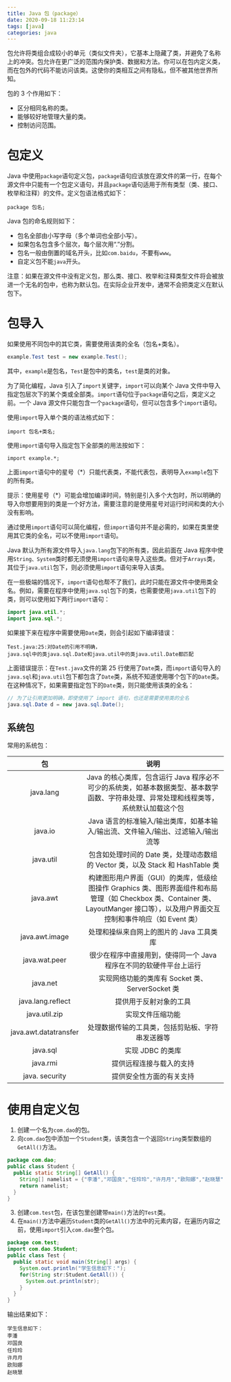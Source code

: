 ```yaml
---
title: Java 包（package）
date: 2020-09-18 11:23:14
tags: [java]
categories: java
---
```



包允许将类组合成较小的单元（类似文件夹），它基本上隐藏了类，并避免了名称上的冲突。包允许在更广泛的范围内保护类、数据和方法。你可以在包内定义类，而在包外的代码不能访问该类。这使你的类相互之间有隐私，但不被其他世界所知。

包的 3 个作用如下：
* 区分相同名称的类。
* 能够较好地管理大量的类。
* 控制访问范围。

# 包定义
Java 中使用`package`语句定义包，`package`语句应该放在源文件的第一行，在每个源文件中只能有一个包定义语句，并且`package`语句适用于所有类型（类、接口、枚举和注释）的文件。定义包语法格式如下：
```
package 包名;
```
Java 包的命名规则如下：
* 包名全部由小写字母（多个单词也全部小写）。
* 如果包名包含多个层次，每个层次用“.”分割。
* 包名一般由倒置的域名开头，比如`com.baidu`，不要有`www`。
* 自定义包不能`java`开头。

注意：如果在源文件中没有定义包，那么类、接口、枚举和注释类型文件将会被放进一个无名的包中，也称为默认包。在实际企业开发中，通常不会把类定义在默认包下。
# 包导入
如果使用不同包中的其它类，需要使用该类的全名（包名+类名）。
```java
example.Test test = new example.Test();
```
其中，`example`是包名，`Test`是包中的类名，`test`是类的对象。

为了简化编程，Java 引入了`import`关键字，`import`可以向某个 Java 文件中导入指定包层次下的某个类或全部类。`import`语句位于`package`语句之后，类定义之前。一个 Java 源文件只能包含一个`package`语句，但可以包含多个`import`语句。

使用`import`导入单个类的语法格式如下：
```
import 包名+类名;
```
使用`import`语句导入指定包下全部类的用法按如下：
```
import example.*;
```
上面`import`语句中的星号（*）只能代表类，不能代表包，表明导入`example`包下的所有类。

提示：使用星号（*）可能会增加编译时间，特别是引入多个大包时，所以明确的导入你想要用到的类是一个好方法，需要注意的是使用星号对运行时间和类的大小没有影响。

通过使用`import`语句可以简化编程，但`import`语句并不是必需的，如果在类里使用其它类的全名，可以不使用`import`语句。

Java 默认为所有源文件导入`java.lang`包下的所有类，因此前面在 Java 程序中使用`String、System`类时都无须使用`import`语句来导入这些类。但对于`Arrays`类，其位于`java.util`包下，则必须使用`import`语句来导入该类。

在一些极端的情况下，`import`语句也帮不了我们，此时只能在源文件中使用类全名。例如，需要在程序中使用`java.sql`包下的类，也需要使用`java.util`包下的类，则可以使用如下两行`import`语句：
```java
import java.util.*;
import java.sql.*;
```
如果接下来在程序中需要使用`Date`类，则会引起如下编译错误：
```
Test.java:25:对Date的引用不明确，
java.sql中的类java.sql.Date和java.util中的类java.util.Date都匹配
```
上面错误提示：在`Test.java`文件的第 25 行使用了`Date`类，而`import`语句导入的`java.sql`和`java.util`包下都包含了`Date`类，系统不知道使用哪个包下的`Date`类。在这种情况下，如果需要指定包下的`Date`类，则只能使用该类的全名：
```java
// 为了让引用更加明确，即使使用了 import 语句，也还是需要使用类的全名
java.sql.Date d = new java.sql.Date();
```
## 系统包
常用的系统包：

| 包 | 说明 |
| :--: | :--: |
| java.lang | Java 的核心类库，包含运行 Java 程序必不可少的系统类，如基本数据类型、基本数学函数、字符串处理、异常处理和线程类等，系统默认加载这个包 |
| java.io | Java 语言的标准输入/输出类库，如基本输入/输出流、文件输入/输出、过滤输入/输出流等 |
| java.util | 包含如处理时间的 Date 类，处理动态数组的 Vector 类，以及 Stack 和 HashTable 类 |
| java.awt | 构建图形用户界面（GUI）的类库，低级绘图操作 Graphics 类、图形界面组件和布局管理（如 Checkbox 类、Container 类、LayoutManger 接口等），以及用户界面交互控制和事件响应（如 Event 类）|
| java.awt.image | 处理和操纵来自网上的图片的 Java 工具类库 |
| java.wat.peer | 很少在程序中直接用到，使得同一个 Java 程序在不同的软硬件平台上运行 |
| java.net | 实现网络功能的类库有 Socket 类、ServerSocket 类 |
| java.lang.reflect | 提供用于反射对象的工具 |
| java.util.zip | 实现文件压缩功能 |
| java.awt.datatransfer | 处理数据传输的工具类，包括剪贴板、字符串发送器等 |
| java.sql | 实现 JDBC 的类库 |
| java.rmi | 提供远程连接与载入的支持 |
| java. security | 提供安全性方面的有关支持 |

# 使用自定义包
1. 创建一个名为`com.dao`的包。
2. 向`com.dao`包中添加一个`Student`类，该类包含一个返回`String`类型数组的`GetAll()`方法。
```java
package com.dao;
public class Student {
  public static String[] GetAll() {
    String[] namelist = {"李潘","邓国良","任玲玲","许月月","欧阳娜","赵晓慧"};
    return namelist;
  }
}
```
3. 创建`com.test`包，在该包里创建带`main()`方法的`Test`类。
4. 在`main()`方法中遍历`Student`类的`GetAll()`方法中的元素内容，在遍历内容之前，使用`import`引入`com.dao`整个包。
```java
package com.test;
import com.dao.Student;
public class Test {
  public static void main(String[] args) {
    System.out.println("学生信息如下：");
    for(String str:Student.GetAll()) {
      System.out.println(str);
    }
  }
}
```
输出结果如下：
```
学生信息如下：
李潘
邓国良
任玲玲
许月月
欧阳娜
赵晓慧
```